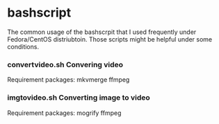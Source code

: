 # bashscript

The common usage of the bashscrpit that I used frequently under Fedora/CentOS distriubtoin.
Those scripts might be helpful under some conditions.

### convertvideo.sh Convering video

Requirement packages: mkvmerge ffmpeg

### imgtovideo.sh Converting image to video

Requirement packages: mogrify ffmpeg

